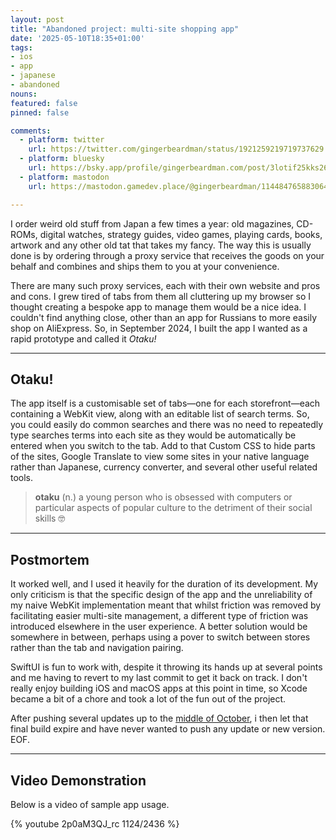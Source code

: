 ```yaml
---
layout: post
title: "Abandoned project: multi-site shopping app"
date: '2025-05-10T18:35+01:00'
tags:
- ios
- app
- japanese
- abandoned
nouns:
featured: false
pinned: false

comments:
  - platform: twitter
    url: https://twitter.com/gingerbeardman/status/1921259219719737629
  - platform: bluesky
    url: https://bsky.app/profile/gingerbeardman.com/post/3lotif25kks26
  - platform: mastodon
    url: https://mastodon.gamedev.place/@gingerbeardman/114484765883064517

---
```


I order weird old stuff from Japan a few times a year: old magazines, CD-ROMs, digital watches, strategy guides, video games, playing cards, books, artwork and any other old tat that takes my fancy. The way this is usually done is by ordering through a proxy service that receives the goods on your behalf and combines and ships them to you at your convenience.

There are many such proxy services, each with their own website and pros and cons. I grew tired of tabs from them all cluttering up my browser so I thought creating a bespoke app to manage them would be a nice idea. I couldn't find anything close, other than an app for Russians to more easily shop on AliExpress. So, in September 2024, I built the app I wanted as a rapid prototype and called it *Otaku!*

----

## Otaku!

The app itself is a customisable set of tabs—one for each storefront—each containing a WebKit view, along with an editable list of search terms. So, you could easily do common searches and there was no need to repeatedly type searches terms into each site as they would be automatically be entered when you switch to the tab. Add to that Custom CSS to hide parts of the sites, Google Translate to view some sites in your native language rather than Japanese, currency converter, and several other useful related tools.

> **otaku** (n.) a young person who is obsessed with computers or particular aspects of popular culture to the detriment of their social skills 🤓

----

## Postmortem

It worked well, and I used it heavily for the duration of its development. My only criticism is that the specific design of the app and the unreliability of my naive WebKit implementation meant that whilst friction was removed by facilitating easier multi-site management, a different type of friction was introduced elsewhere in the user experience. A better solution would be somewhere in between, perhaps using a pover to switch between stores rather than the tab and navigation pairing.

SwiftUI is fun to work with, despite it throwing its hands up at several points and me having to revert to my last commit to get it back on track. I don't really enjoy building iOS and macOS apps at this point in time, so Xcode became a bit of a chore and took a lot of the fun out of the project.

After pushing several updates up to the [middle of October](/2025/04/15/when-playdate-stopped-being-fun/), i then let that final build expire and have never wanted to push any update or new version. EOF.

----

## Video Demonstration

Below is a video of sample app usage.

{% youtube 2p0aM3QJ_rc 1124/2436 %}